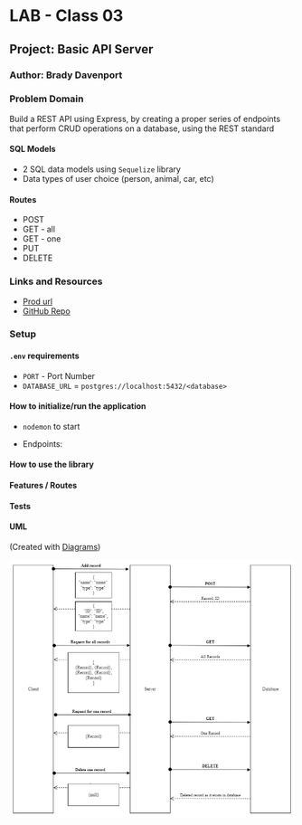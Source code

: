 # LAB - Class 03

## Project: Basic API Server

### Author: Brady Davenport

### Problem Domain

Build a REST API using Express, by creating a proper series of endpoints that perform CRUD operations on a database, using the REST standard

#### SQL Models

* 2 SQL data models using `Sequelize` library
* Data types of user choice (person, animal, car, etc)

#### Routes

* POST
* GET - all
* GET - one
* PUT
* DELETE

### Links and Resources

* [Prod url](https://bradyd-basic-api-server.herokuapp.com/)
* [GitHub Repo](https://github.com/bradydavenport/basic-api-server)

### Setup

#### `.env` requirements

* `PORT` - Port Number
* `DATABASE_URL` = `postgres://localhost:5432/<database>`

#### How to initialize/run the application

* `nodemon` to start

* Endpoints:

#### How to use the library

#### Features / Routes

#### Tests

#### UML

(Created with [Diagrams](https://app.diagrams.net/))

![uml](./public/img/uml.png)
